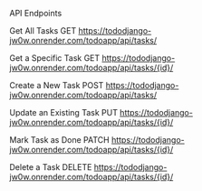 API Endpoints

Get All Tasks
GET https://tododjango-jw0w.onrender.com/todoapp/api/tasks/

Get a Specific Task
GET https://tododjango-jw0w.onrender.com/todoapp/api/tasks/{id}/

Create a New Task
POST https://tododjango-jw0w.onrender.com/todoapp/api/tasks/

Update an Existing Task
PUT https://tododjango-jw0w.onrender.com/todoapp/api/tasks/{id}/

Mark Task as Done
PATCH https://tododjango-jw0w.onrender.com/todoapp/api/tasks/{id}/

Delete a Task
DELETE https://tododjango-jw0w.onrender.com/todoapp/api/tasks/{id}/
